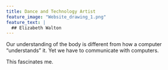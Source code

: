 ```yaml
---
title: Dance and Technology Artist
feature_image: "Website_drawing_1.png"
feature_text: |
  ## Elizabeth Walton
---
```

Our understanding of the body is different from how a computer “understands” it. Yet we have to communicate with computers. 

This fascinates me. 

